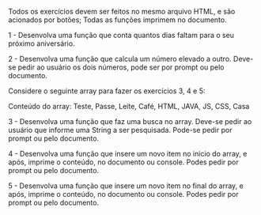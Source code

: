 Todos os exercícios devem ser feitos no mesmo arquivo HTML, e são acionados por botões; Todas as funções imprimem no documento.


1 - Desenvolva uma função que conta quantos dias faltam para o seu próximo aniversário.

2 - Desenvolva uma função que calcula um número elevado a outro. Deve-se pedir ao usuário os dois números, pode ser por prompt ou pelo documento.

Considere o seguinte array para fazer os exercícios 3, 4 e 5:

Conteúdo do array: Teste, Passe, Leite, Café, HTML, JAVA, JS, CSS, Casa

3 - Desenvolva uma função que faz uma busca no array.  Deve-se pedir ao usuário que informe uma String a ser pesquisada. Pode-se pedir por prompt ou pelo documento.

4 - Desenvolva uma função que insere um novo item no inicio do array, e após, imprime o conteúdo, no documento ou console. Podes pedir por prompt ou pelo documento.

5 - Desenvolva uma função que insere um novo item no final do array, e após, imprime o conteúdo, no documento ou console. Podes pedir por prompt ou pelo documento.
